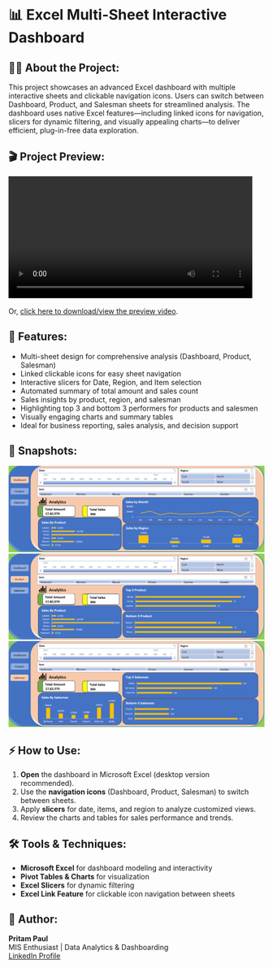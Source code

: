 # 📊 Excel Multi-Sheet Interactive Dashboard

## 🧑‍💻 About the Project:
This project showcases an advanced Excel dashboard with multiple interactive sheets and clickable navigation icons. Users can switch between Dashboard, Product, and Salesman sheets for streamlined analysis. The dashboard uses native Excel features—including linked icons for navigation, slicers for dynamic filtering, and visually appealing charts—to deliver efficient, plug-in-free data exploration.

## 🎬 Project Preview:

<video src="Excel_MultiSheet_Dashboard_Preview_Video.mp4" controls width="480">
  Your browser does not support the video tag.
</video>

Or, [click here to download/view the preview video](Excel_MultiSheet_Dashboard_Preview_Video.mp4).

## 🎯 Features:

- Multi-sheet design for comprehensive analysis (Dashboard, Product, Salesman)
- Linked clickable icons for easy sheet navigation
- Interactive slicers for Date, Region, and Item selection
- Automated summary of total amount and sales count
- Sales insights by product, region, and salesman
- Highlighting top 3 and bottom 3 performers for products and salesmen
- Visually engaging charts and summary tables
- Ideal for business reporting, sales analysis, and decision support

## 📸 Snapshots:

![Excel_MultiSheet_Dashboard](https://github.com/iampritam07/Excel_MultiSheet_Dashboard/blob/main/Excel_MultiSheet_Dashboard_Snapshot1.png)
![Excel_MultiSheet_Dashboard](https://github.com/iampritam07/Excel_MultiSheet_Dashboard/blob/main/Excel_MultiSheet_Dashboard_Snapshot2.png)
![Excel_MultiSheet_Dashboard](https://github.com/iampritam07/Excel_MultiSheet_Dashboard/blob/main/Excel_MultiSheet_Dashboard_Snapshot3.png)

## ⚡ How to Use:

1. **Open** the dashboard in Microsoft Excel (desktop version recommended).
2. Use the **navigation icons** (Dashboard, Product, Salesman) to switch between sheets.
3. Apply **slicers** for date, items, and region to analyze customized views.
4. Review the charts and tables for sales performance and trends.

## 🛠️ Tools & Techniques:

- **Microsoft Excel** for dashboard modeling and interactivity
- **Pivot Tables & Charts** for visualization
- **Excel Slicers** for dynamic filtering
- **Excel Link Feature** for clickable icon navigation between sheets

## 👤 Author:

**Pritam Paul**  
MIS Enthusiast | Data Analytics & Dashboarding  
[LinkedIn Profile](https://www.linkedin.com/in/iampritam07/)
